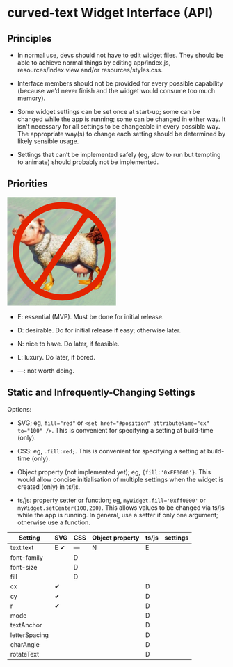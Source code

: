 curved-text Widget Interface (API)
=
Principles
-
* In normal use, devs should not have to edit widget files. They should be able to achieve normal things by editing app/index.js, resources/index.view and/or resources/styles.css.

* Interface members should not be provided for every possible capability (because we’d never finish and the widget would consume too much memory).

* Some widget settings can be set once at start-up; some can be changed while the app is running; some can be changed in either way. It isn’t necessary for all settings to be changeable in every possible way. The appropriate way(s) to change each setting should be determined by likely sensible usage.

* Settings that can’t be implemented safely (eg, slow to run but tempting to animate) should probably not be implemented.


Priorities
-
![Minimum Viable Product](MVP.png)

* E: essential (MVP). Must be done for initial release.

* D: desirable. Do for initial release if easy; otherwise later.

* N: nice to have. Do later, if feasible.

* L: luxury. Do later, if bored.

* —: not worth doing.

Static and Infrequently-Changing Settings
-
Options:

* SVG; eg, `fill="red"` or `<set href="#position" attributeName="cx" to="100" />`. This is convenient for specifying a setting at build-time (only).

* CSS: eg, `.fill:red;`. This is convenient for specifying a setting at build-time (only).

* Object property (not implemented yet); eg, `{fill:'0xFF0000'}`. This would allow concise initialisation of multiple settings when the widget is created (only) in ts/js.

* ts/js: property setter or function; eg, `myWidget.fill='0xff0000'` or `myWidget.setCenter(100,200)`. This allows values to be changed via ts/js while the app is running. In general, use a setter if only one argument; otherwise use a function.




| Setting | SVG | CSS | Object property | ts/js | settings |
| --- | --- | --- | --- | --- | --- |
| text.text | E ✔ | — | N | E |   |
| font-family |  | D |  |  |   |
| font-size |  | D |  |  |  |
| fill |  | D |  |  |  |
| cx | ✔ |  |  | D | |
| cy | ✔ |  |  | D | |
| r | ✔ |  |  | D |  |
| mode |  |  |  | D |  |
| textAnchor |  |  |  | D | |
| letterSpacing |  |  |  | D |  |
| charAngle |  |  |  | D |  |
| rotateText |  |  |  | D | |

